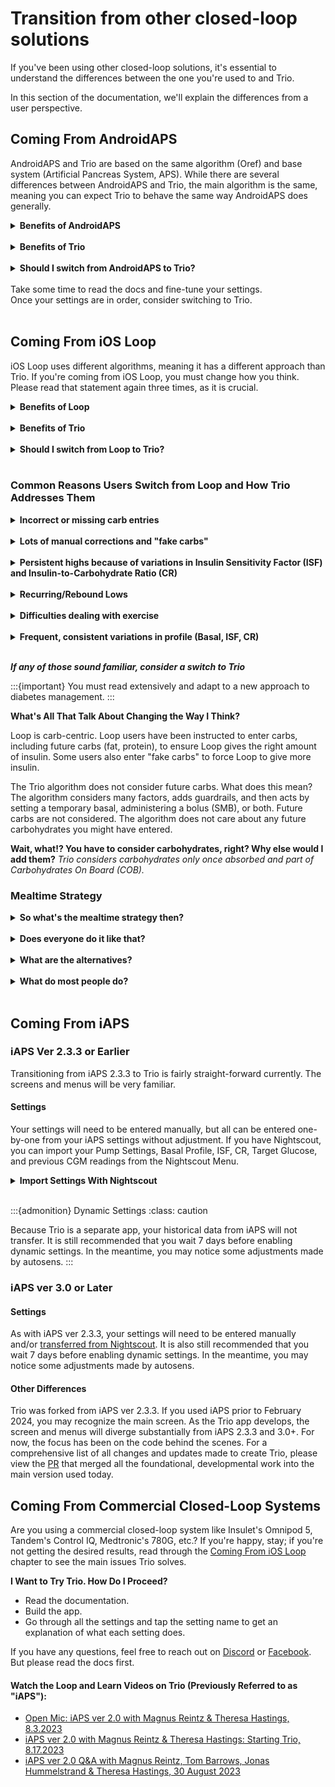 # Transition from other closed-loop solutions

If you've been using other closed-loop solutions, it's essential to understand the differences between the one you're used to and Trio.

In this section of the documentation, we'll explain the differences from a user perspective.

## Coming From AndroidAPS
AndroidAPS and Trio are based on the same algorithm (Oref) and base system (Artificial Pancreas System, APS). While there are several differences between AndroidAPS and Trio, the main algorithm is the same, 
meaning you can expect Trio to behave the same way AndroidAPS does generally.

<details>
  <summary><b>Benefits of AndroidAPS</b></summary>

* Custom automation
* Detailed reporting
* Working remote bolus (for caregivers, not working at the moment in Trio)
* A built-in learning program
</details>
<br>
<details>
<summary><b>Benefits of Trio</b></summary>

* Trio works on your iPhone and Apple Watch
* Trio has dynamic CR support
</details>
<br>
<details>
  <summary><b>Should I switch from AndroidAPS to Trio?</b></summary>
  - If you have been successful with AndroidAPS but prefer the Apple ecosystem, you can easily transition to Trio.
  - If you've struggled to get stable BG with AndroidAPS, you may have the same issues with Trio.
 </details> 
 <br>
Take some time to read the docs and fine-tune your settings. <br>Once your settings are in order, consider switching to Trio.
<br>
<br>

## Coming From iOS Loop
iOS Loop uses different algorithms, meaning it has a different approach than Trio. If you're coming from iOS Loop, you must change how you think. Please read that statement again three times, as it is crucial.
<br>
<details>
  <summary><b>Benefits of Loop</b></summary>

* A very clean, minimalistic user interface
* A built-in onboarding guide
* Simple settings
* A dedicated Loop Follow app for caregivers
</details>
<br>
<details>
  <summary><b>Benefits of Trio</b></summary>

* Unannounced meals
* Less user interaction/correction
* Dynamic ISF and CR
* Highly customizable temporary profiles
* Adaptive algorithm
</details>
<br>
<details>
  <summary><b>Should I switch from Loop to Trio?</b></summary>

* If Loop works well for you, you should not switch to Trio.
* Switching to Trio will not resolve Loop build issues. The build process is the same for both Loop and Trio.
* If you find it difficult to understand how Loop works, Trio is even more complex.

<b><i>You should consider switching to Trio if you've been using Loop for a while and have issues that Loop can't solve even after tweaking and re-tweaking your settings and profile.</b></i>
</details>
<br>

### Common Reasons Users Switch from Loop and How Trio Addresses Them

<details>
  <summary><b>Incorrect or missing carb entries</b></summary>
Trio has a feature called Unannounced Meals (UAM). With this option enabled and properly configured, Trio will react to rising BG by giving insulin through a Super Micro Bolus (SMB) even if no carbohydrates are registered. UAM helps in two scenarios: forgetting to add carbohydrates for a meal and entering carbohydrates but not the correct amount.
</details>
<br>
<details>
  <summary><b>Lots of manual corrections and "fake carbs"</b></summary>
With UAM and SMB active and properly configured, Trio will make any necessary corrections. There is no need to add "fake carbs" to make Trio give insulin, as many Loop users are used to.
</details>
<br>
<details>
  <summary><b>Persistent highs because of variations in Insulin Sensitivity Factor (ISF) and Insulin-to-Carbohydrate Ratio (CR)</b></summary>
Many people with diabetes need more insulin as their BG rises. Because Loop uses constant, pre-set ISF and CR values; it cannot address the unexpected change in sensitivity. With dynamic ISF and dynamic CR enabled and properly configured, Trio will give enough insulin to lower those highs without user interaction. More aggressive settings might lead to a low. With less aggressive settings, it will take Trio some time to get BG back in range. The key is to find the effective balance between conservative and aggressive to meet your needs.
</details>
<br>
<details>
  <summary><b>Recurring/Rebound Lows</b></summary>
Properly configured, Trio will not give you insulin if you don't need it. A typical issue with Loop is that it stops delivering insulin when BG falls and then gives insulin from the "negative IOB" once BG starts rising again. For some users, this is too much insulin and leads to recurring lows. Properly configured, Trio will not overcompensate for the rapid BG rise after a low.
</details>
<br>
<details>
  <summary><b>Difficulties dealing with exercise</b></summary>
Exercise is good for everyone, including people with diabetes. People with insulin-dependent diabetes often struggle with lows during exercise and highs afterward. Trio has a built-in exercise mode that will reduce basal and ISF whenever you set a higher temporary BG target. Trio also has Profile Presets that can help you get the right amount of insulin during exercise. Profiles can also adjust CR, unlike temporary targets.
</details>
<br>
<details>
  <summary><b>Frequent, consistent variations in profile (Basal, ISF, CR)</b></summary>
Illness, menstrual cycle, inactive days, active days, home office days, stressful events... In these situations, the overall insulin need differs from your usual need. Like Loop's Overrides, Trio has Profiles that can change basal rate, ISF, CR, and target BG within a pre-set timeframe. What Trio Profiles do that Loop Overrides do not do is provide the option to temporarily disable SMBs and apply adjustments to only basal, basal, and ISF, basal and CR, or all three.
</details>
<br>

<b><i>If any of those sound familiar, consider a switch to Trio</b></i>

:::{important}
You must read extensively and adapt to a new approach to diabetes management.
:::

**What's All That Talk About Changing the Way I Think?**

Loop is carb-centric. Loop users have been instructed to enter carbs, including future carbs (fat, protein), to ensure Loop gives the right amount of insulin. Some users also enter "fake carbs" to force Loop to give more insulin.

The Trio algorithm does not consider future carbs. What does this mean? The algorithm considers many factors, adds guardrails, and then acts by setting a temporary basal, administering a bolus (SMB), or both. Future carbs are not considered. The algorithm does not care about any future carbohydrates you might have entered.

**Wait, what!? You have to consider carbohydrates, right? Why else would I add them?**
*Trio considers carbohydrates only once absorbed and part of Carbohydrates On Board (COB).*

### Mealtime Strategy
<details>
  <summary><b>So what's the mealtime strategy then?</b></summary>
1. Use the bolus calculator before you eat. Enter carbohydrates (and fat and protein if you want). Look at the recommended bolus and tap the info button if you disagree with it. 
2. Change the recommendation if you want to, and then bolus. If the recommendation is way off, you should check your settings. Remember that the recommendation is based on your settings, including the "Recommended bolus percentage" setting.
3. Depending on your insulin type and sensitivity, you should consider doing this some minutes before eating. You do not need to adjust the carbohydrate timestamp to the actual time you plan to eat; you can keep it when you announce the meal and pre-bolus.
4. Enjoy your meal. In most cases, Trio will set a temporary low/zero basal.
5. If Trio detects BG is rising faster or more than expected, it will give more insulin (SMB) depending on the settings.
6. If Trio detects BG falling, a low/zero temporary basal will continue.
7. If you think Trio is not giving enough or too much insulin, you should look at your settings, including MAX IOB and all SMB-related settings.
</details>
<br>
<details>
  <summary><b>Does everyone do it like that?</b></summary>
<i>No</i>
</details>
<br>
<details>
  <summary><b>What are the alternatives?</b></summary>
- <i>Some Trio users don't bolus for meals. They wait for Trio to detect rising BG and let Trio handle it. This usually leads to a temporary high BG, but Trio will get you back to target with the correct settings. If you're OK with a temporary high, then go ahead and try to skip bolus. You can start with small meals and tune your settings. You will need aggressive settings to let Trio give enough insulin.</i>
- <i>Some Trio users do a manual pre-bolus and skip entering carbs. Trio will predict a low BG until the meal kicks in and BG begins rising. If the pre-bolus is insufficient, Trio will give more insulin based on your settings. Yes, even without entering any carbohydrates. This approach will also result in a temporary high that is shorter than the completely unattended approach.</i>
</details>
<br>
<details>
  <summary><b>What do most people do?</b></summary>
Most Trio users take a bit of all these approaches. They have an apple without entering anything into the app. Then, they pre-bolus for lunch because it is high in carbohydrates. Then, they use the calculator for dinner. This is all OK, and it comes down to the variation you accept for your BG.
</details>
<br>

## Coming From iAPS

### iAPS Ver 2.3.3 or Earlier

Transitioning from iAPS 2.3.3 to Trio is fairly straight-forward currently. The screens and menus will be very familiar.

#### Settings

Your settings will need to be entered manually, but all can be entered one-by-one from your iAPS settings without adjustment. If you have Nightscout, you can import your Pump Settings, Basal Profile, ISF, CR, Target Glucose, and previous CGM readings from the Nightscout Menu.
<details>
  <summary><b>Import Settings With Nightscout</b></summary>
 1. Connect Nightscout to your Trio app (If you've already connected your Nightscout site, skip to step 2)
    * Open the 'Settings' Menu in the Trio app
    * Tap 'Nightscout' to open the Nightscout Menu
    * Tap 'Connect >'
    * Enter your Nightscout URL and API Secret in the spaces provided
    * Press 'Connect to Nightscout'
 2. Import settings
    * Open the 'Settings' Menu in the Trio app
    * Tap 'Nightscout'
    * Tap "Import settings'
 3. Backfill Glucose
    * In the same Nightscout Menu, you can also backfill missing glucose readings from Nightscout
</details>
<br>

:::{admonition} Dynamic Settings
:class: caution

Because Trio is a separate app, your historical data from iAPS will not transfer. It is still recommended that you wait 7 days before enabling dynamic settings. In the meantime, you may notice some adjustments made by autosens.
:::

### iAPS ver 3.0 or Later

#### Settings

As with iAPS ver 2.3.3, your settings will need to be entered manually and/or [transferred from Nightscout](#iaps-ver-233-or-earlier). It is also still recommended that you wait 7 days before enabling dynamic settings. In the meantime, you may notice some adjustments made by autosens.

#### Other Differences

Trio was forked from iAPS ver 2.3.3. If you used iAPS prior to February 2024, you may recognize the main screen. As the Trio app develops, the screen and menus will diverge substantially from iAPS 2.3.3 and 3.0+. For now, the focus has been on the code behind the scenes. For a comprehensive list of all changes and updates made to create Trio, please view the [PR](https://github.com/nightscout/Trio/pull/2) that merged all the foundational, developmental work into the main version used today.

## Coming From Commercial Closed-Loop Systems

Are you using a commercial closed-loop system like Insulet's Omnipod 5, Tandem's Control IQ, Medtronic's 780G, etc.? If you're happy, stay; if you're not getting the desired results, read through the [Coming From iOS Loop](#coming-from-ios-loop) chapter to see the main issues Trio solves.

**I Want to Try Trio. How Do I Proceed?**

- Read the documentation. 
- Build the app. 
- Go through all the settings and tap the setting name to get an explanation of what each setting does.


If you have any questions, feel free to reach out on [Discord](https://discord.gg/FnwFEFUwXE) or [Facebook](https://www.facebook.com/groups/diytrio). But please read the docs first.

#### Watch the Loop and Learn Videos on Trio (Previously Referred to as "iAPS"):
- [Open Mic: iAPS ver 2.0 with Magnus Reintz & Theresa Hastings, 8.3.2023](https://youtu.be/Jubfy-s9URI?si=cKOMb2mcHzBJdPIb)
- [iAPS ver 2.0 with Magnus Reintz & Theresa Hastings: Starting Trio, 8.17.2023](https://youtu.be/9I1nuHbcUHo?si=wlRurW3Qh_60ss2d)
- [iAPS ver 2.0 Q&A with Magnus Reintz, Tom Barrows, Jonas Hummelstrand & Theresa Hastings, 30 August 2023](https://youtu.be/Li3AKjSrdPw?si=WwLctkAGjVsbDLNs)




